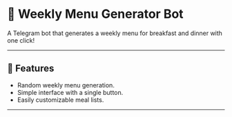 # 🥗 Weekly Menu Generator Bot
A Telegram bot that generates a weekly menu for breakfast and dinner with one click!

---

## 🚀 Features
- Random weekly menu generation.
- Simple interface with a single button.
- Easily customizable meal lists.

---